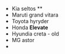 
- Kia seltos **
- Maruti grand vitara
- Toyota hyryder
- Honda **Elevate**
- Hyundia creta - old
- MG astor
- 
